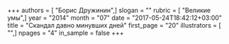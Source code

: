 +++
authors = [ "Борис Дружинин",]
slogan = ""
rubric = [ "Великие умы",]
year = "2014"
month = "07"
date = "2017-05-24T18:42:12+03:00"
title = "Скандал давно минувших дней"
first_page = "20"
illustrators = [ "",]
npages = "4"
in_sample = false
+++
